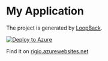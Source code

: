 # My Application

The project is generated by [LoopBack](http://loopback.io).

[![Deploy to Azure](http://azuredeploy.net/deploybutton.png)](https://azuredeploy.net/)

Find it on [rigio.azurewebsites.net](http://rigio.azurewebsites.net)